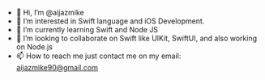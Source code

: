 - 👋 Hi, I’m @aijazmike
- 👀 I’m interested in Swift language and iOS Development.
- 🌱 I’m currently learning Swift and Node JS
- 💞️ I’m looking to collaborate on Swift like UIKit, SwiftUI, and also working on Node.js
- 📫 How to reach me just contact me on my email: aijazmike90@gmail.com

<!---
aijazmike/aijazmike is a ✨ special ✨ repository because its `README.md` (this file) appears on your GitHub profile.
You can click the Preview link to take a look at your changes.
--->
